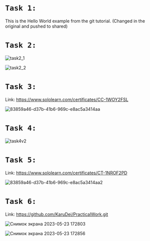 # `Task 1:`

This is the Hello World example from the git tutorial.
(Changed in the original and pushed to shared)

# `Task 2:`

![task2_1](https://github.com/KaruDei/PracticalWork/assets/108537008/0933959a-ce41-47a0-b369-dedf8b17b1ff)

![task2_2](https://github.com/KaruDei/PracticalWork/assets/108537008/68071edf-1746-4404-89a3-c6f96dda8a62)

# `Task 3:`

Link: https://www.sololearn.com/certificates/CC-1WOY2FSL

![83859a46-d37b-41b6-969c-e8ac5a3414aa](https://github.com/KaruDei/PracticalWork/assets/108537008/3b455071-87db-4214-acd6-42693473c751)

# `Task 4:`

![task4v2](https://github.com/KaruDei/PracticalWork/assets/108537008/e423613c-0d49-4ec6-b942-3e8f6dfcab32)

# `Task 5:`

Link: https://www.sololearn.com/certificates/CT-1NROF2PD

![83859a46-d37b-41b6-969c-e8ac5a3414aa2](https://github.com/KaruDei/PracticalWork/assets/108537008/d5f2fc3f-65fb-4e47-840f-2d08cd05bc4f)

# `Task 6:`
Link: https://github.com/KaruDei/PracticalWork.git

![Снимок экрана 2023-05-23 172803](https://github.com/KaruDei/PracticalWork/assets/108537008/e870ddef-25bf-4e4d-9cac-0ced7053c942)

![Снимок экрана 2023-05-23 172856](https://github.com/KaruDei/PracticalWork/assets/108537008/e9d92517-7d77-4f39-bdb3-55bb8bb0ad75)
